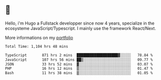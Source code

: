 # 👋 

Hello, i'm Hugo a Fullstack developper since now 4 years, specialize in the ecosysteme JavaScript/Typescript. I mainly use the framework React/Next.

More informations on my [portfolio](https://hcampos.fr)

<!--START_SECTION:waka-->

```txt
Total Time: 1,104 hrs 48 mins

TypeScript       871 hrs 2 mins  ███████████████████▓░░░░░   78.84 %
JavaScript       107 hrs 56 mins ██▒░░░░░░░░░░░░░░░░░░░░░░   09.77 %
JSON             33 hrs 52 mins  ▓░░░░░░░░░░░░░░░░░░░░░░░░   03.07 %
PHP              16 hrs 12 mins  ▒░░░░░░░░░░░░░░░░░░░░░░░░   01.47 %
Bash             11 hrs 38 mins  ▒░░░░░░░░░░░░░░░░░░░░░░░░   01.05 %
```

<!--END_SECTION:waka-->
